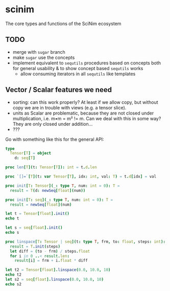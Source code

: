 # scinim
The core types and functions of the SciNim ecosystem

## TODO

- merge with `sugar` branch
- make `sugar` use the concepts
- implement equivalent to `sequtils` procedures based on concepts both
  for general usability & to show concept based `sequtils` works
  - allow consuming iterators in all `sequtils` like templates


## Vector / Scalar features we need

- sorting: can this work properly? At least if we allow copy, but
  without copy we are in trouble with views (e.g. a tensor slice).
- units as Scalar are problematic, because they are not closed under
  multiplication, i.e. m•m = m² != m. Can we deal with this in some
  way? They are only closed under addition...
- ???



Go with something like this for the general API:
```nim
type
  Tensor[T] = object
    d: seq[T]

proc len[T](t: Tensor[T]): int = t.d.len

proc `[]=`[T](t: var Tensor[T], idx: int, val: T) = t.d[idx] = val

proc init[T: Tensor](_: type T, num: int = 0): T =
  result = T(d: newSeq[float](num))

proc init[T: seq](_: type T, num: int = 0): T =
  result = newSeq[float](num)

let t = Tensor[float].init()
echo t

let s = seq[float].init()
echo s

proc linspace[T: Tensor | seq](t: type T, frm, to: float, steps: int): T =
  result = T.init(steps)
  let diff = (to - frm) / steps.float
  for i in 0 ..< result.len:
    result[i] = frm + i.float * diff

let t2 = Tensor[float].linspace(0.0, 10.0, 10)
echo t2
let s2 = seq[float].linspace(0.0, 10.0, 10)
echo s2
```
